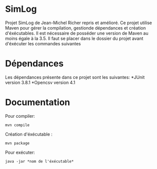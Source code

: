 # SimLog
Projet SimLog de Jean-Michel Richer repris et amélioré. Ce projet utilise Maven pour gérer la compilation, gestionde dépendances et création d'éxécutables.
Il est nécessaire de posséder une version de Maven au moins égale à la 3.5.
Il faut se placer dans le dossier du projet avant d'éxécuter les commandes suivantes

# Dépendances 
Les dépendances présente dans ce projet sont les suivantes:
*JUnit version 3.8.1
*Opencsv version 4.1

# Documentation
Pour compiler:

`mvn compile`

Création d'éxécutable :

 `mvn package`

Pour exécuter:

`java -jar *nom de l'éxécutable*`
